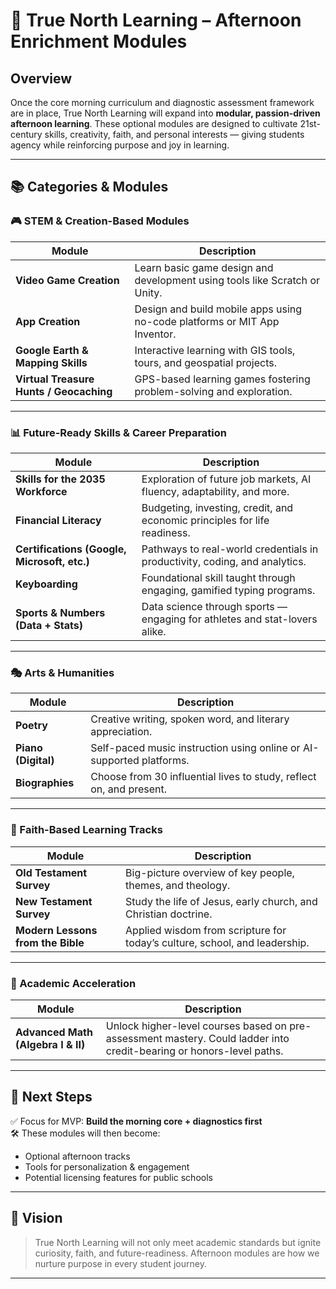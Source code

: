 # 🌅 True North Learning – Afternoon Enrichment Modules

## Overview

Once the core morning curriculum and diagnostic assessment framework are in place, True North Learning will expand into **modular, passion-driven afternoon learning**. These optional modules are designed to cultivate 21st-century skills, creativity, faith, and personal interests — giving students agency while reinforcing purpose and joy in learning.

---

## 📚 Categories & Modules

### 🎮 STEM & Creation-Based Modules
| Module | Description |
|--------|-------------|
| **Video Game Creation** | Learn basic game design and development using tools like Scratch or Unity. |
| **App Creation** | Design and build mobile apps using no-code platforms or MIT App Inventor. |
| **Google Earth & Mapping Skills** | Interactive learning with GIS tools, tours, and geospatial projects. |
| **Virtual Treasure Hunts / Geocaching** | GPS-based learning games fostering problem-solving and exploration. |

---

### 📊 Future-Ready Skills & Career Preparation
| Module | Description |
|--------|-------------|
| **Skills for the 2035 Workforce** | Exploration of future job markets, AI fluency, adaptability, and more. |
| **Financial Literacy** | Budgeting, investing, credit, and economic principles for life readiness. |
| **Certifications (Google, Microsoft, etc.)** | Pathways to real-world credentials in productivity, coding, and analytics. |
| **Keyboarding** | Foundational skill taught through engaging, gamified typing programs. |
| **Sports & Numbers (Data + Stats)** | Data science through sports — engaging for athletes and stat-lovers alike. |

---

### 🎭 Arts & Humanities
| Module | Description |
|--------|-------------|
| **Poetry** | Creative writing, spoken word, and literary appreciation. |
| **Piano (Digital)** | Self-paced music instruction using online or AI-supported platforms. |
| **Biographies** | Choose from 30 influential lives to study, reflect on, and present. |

---

### 📖 Faith-Based Learning Tracks
| Module | Description |
|--------|-------------|
| **Old Testament Survey** | Big-picture overview of key people, themes, and theology. |
| **New Testament Survey** | Study the life of Jesus, early church, and Christian doctrine. |
| **Modern Lessons from the Bible** | Applied wisdom from scripture for today’s culture, school, and leadership. |

---

### 🧮 Academic Acceleration
| Module | Description |
|--------|-------------|
| **Advanced Math (Algebra I & II)** | Unlock higher-level courses based on pre-assessment mastery. Could ladder into credit-bearing or honors-level paths. |

---

## 🚀 Next Steps

✅ Focus for MVP: **Build the morning core + diagnostics first**  
🛠️ These modules will then become:
- Optional afternoon tracks
- Tools for personalization & engagement
- Potential licensing features for public schools

---

## 🌟 Vision

> True North Learning will not only meet academic standards but ignite curiosity, faith, and future-readiness. Afternoon modules are how we nurture purpose in every student journey.

---

